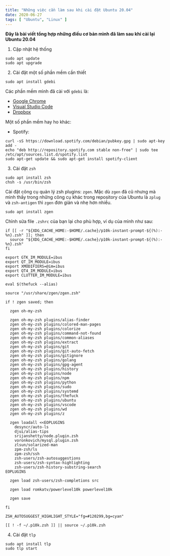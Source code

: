 ```yaml
---
title: "Những việc cần làm sau khi cài đặt Ubuntu 20.04"
date: 2020-06-27
tags: [ "Ubuntu", "Linux" ]
---
```


**Đây là bài viết tổng hợp những điều cơ bản mình đã làm sau khi cài lại Ubuntu 20.04**

1. Cập nhật hệ thống

```shell
sudo apt update
sudo apt upgrade
```

2. Cài đặt một số phần mềm cần thiết

```shell
sudo apt install gdebi
```

Các phần mềm mình đã cài với `gdebi` là:
  - [Google Chrome](https://www.google.com/chrome/)
  - [Visual Studio Code](https://code.visualstudio.com/)
  - [Dropbox](https://www.dropbox.com/install)

Một số phần mềm hay ho khác:

  - Spotify:
  ```shell
  curl -sS https://download.spotify.com/debian/pubkey.gpg | sudo apt-key add -
  echo "deb http://repository.spotify.com stable non-free" | sudo tee /etc/apt/sources.list.d/spotify.list
  sudo apt-get update && sudo apt-get install spotify-client
  ```

3. Cài đặt `zsh`

```shell
sudo apt install zsh
chsh -s /usr/bin/zsh
```

Cài đặt công cụ quản lý zsh plugins: `zgen`. Mặc dù `zgen` đã cũ nhưng mà mình thấy trong những công cụ khác trong repository của Ubuntu là `zplug` và `zsh-antigen` thì `zgen` đơn giản và nhẹ hơn nhiều.

```shell
sudo apt install zgen
```

Chỉnh sửa file `.zshrc` của bạn lại cho phù hợp, ví dụ của mình như sau:

```shell
if [[ -r "${XDG_CACHE_HOME:-$HOME/.cache}/p10k-instant-prompt-${(%):-%n}.zsh" ]]; then
  source "${XDG_CACHE_HOME:-$HOME/.cache}/p10k-instant-prompt-${(%):-%n}.zsh"
fi

export GTK_IM_MODULE=ibus
export QT_IM_MODULE=ibus
export XMODIFIERS=@im=ibus
export QT4_IM_MODULE=ibus
export CLUTTER_IM_MODULE=ibus

eval $(thefuck --alias)

source "/usr/share/zgen/zgen.zsh"

if ! zgen saved; then

  zgen oh-my-zsh

  zgen oh-my-zsh plugins/alias-finder
  zgen oh-my-zsh plugins/colored-man-pages
  zgen oh-my-zsh plugins/colorize
  zgen oh-my-zsh plugins/command-not-found
  zgen oh-my-zsh plugins/common-aliases
  zgen oh-my-zsh plugins/extract
  zgen oh-my-zsh plugins/git
  zgen oh-my-zsh plugins/git-auto-fetch
  zgen oh-my-zsh plugins/gitignore
  zgen oh-my-zsh plugins/golang
  zgen oh-my-zsh plugins/gpg-agent
  zgen oh-my-zsh plugins/history
  zgen oh-my-zsh plugins/node
  zgen oh-my-zsh plugins/npm
  zgen oh-my-zsh plugins/python
  zgen oh-my-zsh plugins/sudo
  zgen oh-my-zsh plugins/systemd
  zgen oh-my-zsh plugins/thefuck
  zgen oh-my-zsh plugins/ubuntu
  zgen oh-my-zsh plugins/vscode
  zgen oh-my-zsh plugins/wd
  zgen oh-my-zsh plugins/z

  zgen loadall <<EOPLUGINS
    desyncr/auto-ls
    djui/alias-tips
    srijanshetty/node.plugin.zsh
    voronkovich/mysql.plugin.zsh
    zlsun/solarized-man
    zpm-zsh/ls
    zpm-zsh/ssh
    zsh-users/zsh-autosuggestions
    zsh-users/zsh-syntax-highlighting
    zsh-users/zsh-history-substring-search
EOPLUGINS

  zgen load zsh-users/zsh-completions src

  zgen load romkatv/powerlevel10k powerlevel10k

  zgen save

fi

ZSH_AUTOSUGGEST_HIGHLIGHT_STYLE="fg=#120299,bg=cyan"

[[ ! -f ~/.p10k.zsh ]] || source ~/.p10k.zsh
```

4. Cài đặt `tlp`

```shell
sudo apt install tlp
sudo tlp start
```

